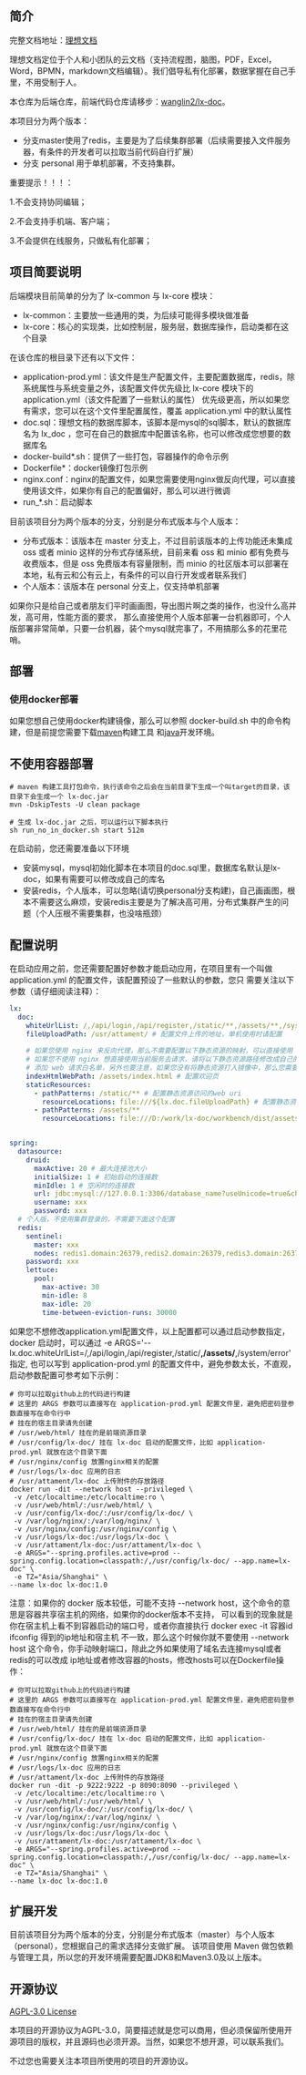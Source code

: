 
## 简介

完整文档地址：[理想文档](https://wanglin2.github.io/lx-doc-site/)

理想文档定位于个人和小团队的云文档（支持流程图，脑图，PDF，Excel，Word，BPMN，markdown文档编辑）。我们倡导私有化部署，数据掌握在自己手里，不用受制于人。

本仓库为后端仓库，前端代码仓库请移步：[wanglin2/lx-doc](https://github.com/wanglin2/lx-doc/tree/main)。

本项目分为两个版本：
- 分支master使用了redis，主要是为了后续集群部署（后续需要接入文件服务器，有条件的开发者可以拉取当前代码自行扩展）
- 分支 personal 用于单机部署，不支持集群。

重要提示！！！：

1.不会支持协同编辑；

2.不会支持手机端、客户端；

3.不会提供在线服务，只做私有化部署；

## 项目简要说明

后端模块目前简单的分为了 lx-common 与 lx-core 模块：

- lx-common：主要放一些通用的类，为后续可能得多模块做准备
- lx-core：核心的实现类，比如控制层，服务层，数据库操作，启动类都在这个目录

在该仓库的根目录下还有以下文件：

- application-prod.yml：该文件是生产配置文件，主要配置数据库，redis，除系统属性与系统变量之外，该配置文件优先级比 lx-core
  模块下的 application.yml（该文件配置了一些默认的属性） 优先级更高，所以如果您有需求，您可以在这个文件里配置属性，覆盖
  application.yml 中的默认属性
- doc.sql：理想文档的数据库脚本，该脚本是mysql的sql脚本，默认的数据库名为 lx_doc ，您可在自己的数据库中配置该名称，也可以修改成您想要的数据库名
- docker-build*.sh：提供了一些打包，容器操作的命令示例
- Dockerfile*：docker镜像打包示例
- nginx.conf：nginx的配置文件，如果您需要使用nginx做反向代理，可以直接使用该文件，如果你有自己的配置偏好，那么可以进行微调
- run_*.sh：启动脚本

目前该项目分为两个版本的分支，分别是分布式版本与个人版本：

- 分布式版本：该版本在 master 分支上，不过目前该版本的上传功能还未集成 oss 或者 minio
  这样的分布式存储系统，目前来看 oss 和 minio 都有免费与收费版本，但是 oss 免费版本有容量限制，而 minio
  的社区版本可以部署在本地，私有云和公有云上，有条件的可以自行开发或者联系我们
- 个人版本：该版本在 personal 分支上，仅支持单机部署

如果你只是给自己或者朋友们平时画画图，导出图片啊之类的操作，也没什么高并发，高可用，性能方面的要求，
那么直接使用个人版本部署一台机器即可，个人版部署非常简单，只要一台机器，装个mysql就完事了，不用搞那么多的花里花哨。


## 部署

### 使用docker部署

如果您想自己使用docker构建镜像，那么可以参照 docker-build.sh 中的命令构建，但是前提您需要下载[maven](https://maven.apache.org/index)构建工具
和[java](https://www.oracle.com/java/technologies/downloads/#java8-linux)开发环境。

## 不使用容器部署

```shell
# maven 构建工具打包命令，执行该命令之后会在当前目录下生成一个叫target的目录，该目录下会生成一个 lx-doc.jar
mvn -DskipTests -U clean package

# 生成 lx-doc.jar 之后，可以运行以下脚本执行
sh run_no_in_docker.sh start 512m
```

在启动前，您还需要准备以下环境

- 安装mysql，mysql初始化脚本在本项目的doc.sql里，数据库名默认是lx-doc，如果有需要可以修改成自己的库名
- 安装redis，个人版本，可以忽略(请切换personal分支构建)，自己画画图，根本不需要这么麻烦，安装redis主要是为了解决高可用，分布式集群产生的问题（个人压根不需要集群，也没啥瓶颈）

## 配置说明
在启动应用之前，您还需要配置好参数才能启动应用，在项目里有一个叫做 application.yml 的配置文件，该配置预设了一些默认的参数，您只
需要关注以下参数（请仔细阅读注释）：
```yaml
lx:
  doc:
    whiteUrlList: /,/api/login,/api/register,/static/**,/assets/**,/system/error # 白名单url，配置之后将会被登录拦截器拦截
    fileUploadPath: /usr/attament/ # 配置文件上传的地址，单机使用时请配置
    
    # 如果您使用 nginx 来反向代理，那么不需要配置以下静态资源的映射，可以直接使用 nginx 来代理
    # 如果您不使用 nginx 想直接使用当前服务去请求，请将以下静态资源路径修改成自己的路径，然后在 lx.doc.whiteUrlList 
    # 添加 web 请求白名单，另外也要注意，如果您没有将静态资源打入镜像中，那么您需要在容器启动时进行 -v 目录挂载
    indexHtmlWebPath: /assets/index.html # 配置欢迎页
    staticResources:
      - pathPatterns: /static/** # 配置静态资源访问的web uri
        resourceLocations: file:///${lx.doc.fileUploadPath} # 配置静态资源所在物理磁盘的位置，不过静态资源的访问尽量使用 nginx 反向代理
      - pathPatterns: /assets/**
        resourceLocations: file:///D:/work/lx-doc/workbench/dist/assets/,file:///D:/work/lx-doc/workbench/dist/


spring:
  datasource:
    druid:
      maxActive: 20 # 最大连接池大小
      initialSize: 1 # 初始启动的连接数
      minIdle: 1 # 空闲时的连接数
      url: jdbc:mysql://127.0.0.1:3306/database_name?useUnicode=true&characterEncoding=utf8&autoReconnect=true&allowMultiQueries=true
      username: xxx
      password: xxx
  # 个人版，不使用集群登录的，不需要下面这个配置
  redis:
    sentinel:
      master: xxx
      nodes: redis1.domain:26379,redis2.domain:26379,redis3.domain:26379
    password: xxx
    lettuce:
      pool:
        max-active: 30
        min-idle: 8
        max-idle: 20
        time-between-eviction-runs: 30000
```
如果您不想修改application.yml配置文件，以上配置都可以通过启动参数指定，docker 启动时，可以通过 -e ARGS='--lx.doc.whiteUrlList=/,/api/login,/api/register,/static/**,/assets/**,/system/error' 指定,
也可以写到 application-prod.yml 的配置文件中，避免参数太长，不直观，启动参数配置可参考如下示例：

```shell
# 你可以拉取github上的代码进行构建
# 这里的 ARGS 参数可以直接写在 application-prod.yml 配置文件里，避免把密码登参数直接写在命令行中
# 挂在的宿主目录请先创建
# /usr/web/html/ 挂在的是前端资源目录
# /usr/config/lx-doc/ 挂在 lx-doc 启动的配置文件，比如 application-prod.yml 就放在这个目录下面
# /usr/nginx/config 放置nginx相关的配置
# /usr/logs/lx-doc 应用的日志
# /usr/attament/lx-doc 上传附件的存放路径
docker run -dit --network host --privileged \
 -v /etc/localtime:/etc/localtime:ro \
 -v /usr/web/html/:/usr/web/html/ \
 -v /usr/config/lx-doc/:/usr/config/lx-doc/ \
 -v /var/log/nginx/:/var/log/nginx/ \
 -v /usr/nginx/config:/usr/nginx/config \
 -v /usr/logs/lx-doc:/usr/logs/lx-doc \
 -v /usr/attament/lx-doc:/usr/attament/lx-doc \
 -e ARGS="--spring.profiles.active=prod --spring.config.location=classpath:/,/usr/config/lx-doc/ --app.name=lx-doc" \
 -e TZ="Asia/Shanghai" \
--name lx-doc lx-doc:1.0

```

注意：如果你的 docker 版本较低，可能不支持 --network host，这个命令的意思是容器共享宿主机的网络，如果你的docker版本不支持，
可以看到的现象就是你在宿主机上看不到容器启动的端口号，或者你直接执行 docker exec -it 容器id ifconfig 得到的ip地址和宿主机
不一致，那么这个时候你就不要使用 --network host 这个命令，你手动映射端口，除此之外如果使用了域名去连接mysql或者redis的可以改成
ip地址或者修改容器的hosts，修改hosts可以在Dockerfile操作：

```shell
# 你可以拉取github上的代码进行构建
# 这里的 ARGS 参数可以直接写在 application-prod.yml 配置文件里，避免把密码登参数直接写在命令行中
# 挂在的宿主目录请先创建
# /usr/web/html/ 挂在的是前端资源目录
# /usr/config/lx-doc/ 挂在 lx-doc 启动的配置文件，比如 application-prod.yml 就放在这个目录下面
# /usr/nginx/config 放置nginx相关的配置
# /usr/logs/lx-doc 应用的日志
# /usr/attament/lx-doc 上传附件的存放路径
docker run -dit -p 9222:9222 -p 8090:8090 --privileged \
 -v /etc/localtime:/etc/localtime:ro \
 -v /usr/web/html/:/usr/web/html/ \
 -v /usr/config/lx-doc/:/usr/config/lx-doc/ \
 -v /var/log/nginx/:/var/log/nginx/ \
 -v /usr/nginx/config:/usr/nginx/config \
 -v /usr/logs/lx-doc:/usr/logs/lx-doc \
 -v /usr/attament/lx-doc:/usr/attament/lx-doc \
 -e ARGS="--spring.profiles.active=prod --spring.config.location=classpath:/,/usr/config/lx-doc/ --app.name=lx-doc" \
 -e TZ="Asia/Shanghai" \
--name lx-doc lx-doc:1.0

```

## 扩展开发

目前该项目分为两个版本的分支，分别是分布式版本（master）与个人版本（personal），您根据自己的需求选择分支做扩展。
该项目使用 Maven 做包依赖与管理工具，所以您的开发环境需要配置JDK8和Maven3.0及以上版本。

## 开源协议

[AGPL-3.0 License](https://github.com/yomea/lx-doc/blob/master/LICENSE)

本项目的开源协议为AGPL-3.0，简要描述就是您可以商用，但必须保留所使用开源项目的版权，并且源码也必须开源。当然，如果您不想开源，可以联系我们。

不过您也需要关注本项目所使用的项目的开源协议。




